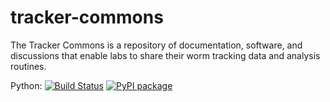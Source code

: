 # tracker-commons

The Tracker Commons is a repository of documentation, software, and discussions that enable labs to share their worm tracking data and analysis routines.

Python: [![Build Status](https://travis-ci.org/openworm/tracker-commons.svg?branch=master)](https://travis-ci.org/openworm/tracker-commons) [![PyPI package](https://badge.fury.io/py/wcon.svg)](http://badge.fury.io/py/wcon)
